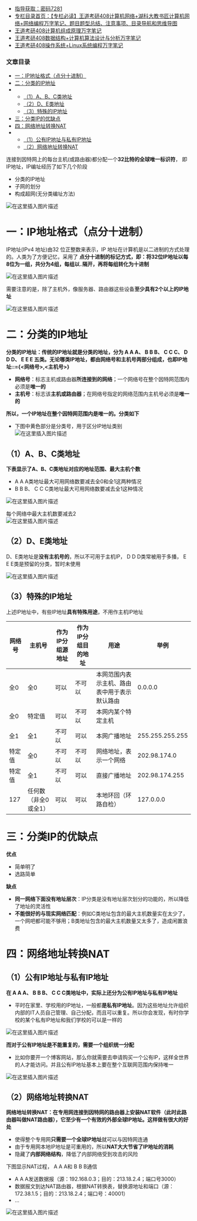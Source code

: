  

- [指导获取：密码7281](https://url18.ctfile.com/f/22722418-803125355-edf378)
- [专栏目录首页：【专栏必读】王道考研408计算机网络+湖科大教书匠计算机网络+网络编程万字笔记、题目题型总结、注意事项、目录导航和思维导图](https://zhangxing-tech.blog.csdn.net/article/details/125668174)
- [王道考研408计算机组成原理万字笔记](https://zhangxing-tech.blog.csdn.net/article/details/120664162?spm=1001.2014.3001.5502)
- [王道考研408数据结构+计算机算法设计与分析万字笔记](https://blog.csdn.net/qq_39183034/article/details/121501138?spm=1001.2014.3001.5501)
- [王道考研408操作系统+Linux系统编程万字笔记](https://zhangxing-tech.blog.csdn.net/article/details/121004242?spm=1001.2014.3001.5502)

### 文章目录

- [一：IP地址格式（点分十进制）](#IP_18)
- [二：分类的IP地址](#IP_36)
- - [（1）A、B、C类地址](#1ABC_49)
  - [（2）D、E类地址](#2DE_63)
  - [（3）特殊的IP地址](#3IP_73)
- [三：分类IP的优缺点](#IP_96)
- [四：网络地址转换NAT](#NAT_112)
- - [（1）公有IP地址与私有IP地址](#1IPIP_115)
  - [（2）网络地址转换NAT](#2NAT_134)

连接到因特网上的每台主机\(或路由器\)都分配一个**32比特的全球唯一标识符**， 即IP地址，IP编址经历了如下几个阶段

- 分类的IP地址
- 子网的划分
- 构成超网\(无分类编址方法\)

![在这里插入图片描述](https://ziquyun.com/main/csdn/img?url=https%3A%2F%2Fimg-blog.csdnimg.cn%2F0c133dc2e7a04985bc16c678d5fa40dd.png&rfUrl=https%3A%2F%2Fzhangxing-tech.blog.csdn.net%2Farticle%2Fdetails%2F125298770)

# 一：IP地址格式（点分十进制）

IP地址\(IPv4 地址\)由32 位正整数来表示，IP 地址在计算机是以二进制的方式处理的。人类为了方便记忆，采用了 **点分十进制的标记方式，即：将32位IP地址以每8位为一组，共分为4组，每组以`.`隔开，再将每组转化为十进制**

![在这里插入图片描述](https://ziquyun.com/main/csdn/img?url=https%3A%2F%2Fimg-blog.csdnimg.cn%2F6eb9a47df36c49e387addc85747d6dfa.png&rfUrl=https%3A%2F%2Fzhangxing-tech.blog.csdn.net%2Farticle%2Fdetails%2F125298770)

需要注意的是，除了主机外，像服务器、路由器这些设备**至少具有2个以上的IP地址**

![在这里插入图片描述](https://ziquyun.com/main/csdn/img?url=https%3A%2F%2Fimg-blog.csdnimg.cn%2F53c2bf7530fc4fff9bae83aaa03c88b4.png&rfUrl=https%3A%2F%2Fzhangxing-tech.blog.csdn.net%2Farticle%2Fdetails%2F125298770)

# 二：分类的IP地址

**分类的IP地址：传统的IP地址就是分类的地址，分为 A A A、 B B B、 C C C、 D D D、 E E E 五类。无论哪类IP地址，都由网络号和主机号两部分组成，也即IP地址::=\{\<网络号>,\<主机号>\}**

- **网络号**：标志主机或路由器**所连接到的网络**；一个网络号在整个因特网范围内必须是**唯一的**
- **主机号**：标志该**主机或路由器**；在网络号指定的网络范围内主机号必须是**唯一的**

**所以，一个IP地址在整个因特网范围内是唯一的。分类如下**

- 下图中黄色部分是分类号，用于区分IP地址类别  
  ![在这里插入图片描述](https://ziquyun.com/main/csdn/img?url=https%3A%2F%2Fimg-blog.csdnimg.cn%2Fe9ec32b9cd974406b6d044852316fc5b.png&rfUrl=https%3A%2F%2Fzhangxing-tech.blog.csdn.net%2Farticle%2Fdetails%2F125298770)

## （1）A、B、C类地址

**下表显示了A、B、C类地址对应的地址范围、最大主机个数**

- A A A类地址最大可用网络数要减去全0和全1这两种情况
- B B B、 C C C类地址最大可用网络数要减去全1这种情况

![在这里插入图片描述](https://ziquyun.com/main/csdn/img?url=https%3A%2F%2Fimg-blog.csdnimg.cn%2F42776ea93cd9403f8d3048d569391e6e.png&rfUrl=https%3A%2F%2Fzhangxing-tech.blog.csdn.net%2Farticle%2Fdetails%2F125298770)

每个网络中最大主机数要减去2  
![在这里插入图片描述](https://ziquyun.com/main/csdn/img?url=https%3A%2F%2Fimg-blog.csdnimg.cn%2Fb3978ff5621446809136a5910ae744b1.png&rfUrl=https%3A%2F%2Fzhangxing-tech.blog.csdn.net%2Farticle%2Fdetails%2F125298770)

## （2）D、E类地址

D、E类地址是**没有主机号的**，所以不可用于主机IP， D D D类常被用于多播， E E E类是预留的分类，暂时未使用

![在这里插入图片描述](https://ziquyun.com/main/csdn/img?url=https%3A%2F%2Fimg-blog.csdnimg.cn%2F21754a8c7bbc42cab3fb12cfd4e47ff7.png&rfUrl=https%3A%2F%2Fzhangxing-tech.blog.csdn.net%2Farticle%2Fdetails%2F125298770)

## （3）特殊的IP地址

上述IP地址中，有些IP地址**具有特殊用途**，不用作主机IP地址

| 网络号 | 主机号 | 作为IP分组源地址 | 作为IP分组目的地址 | 用途 | 举例 |
| --- | --- | --- | --- | --- | --- |
| 全0 | 全0 | 可以 | 不可以 | 本网范围内表示主机、路由表中用于表示默认路由 | 0.0.0.0 |
| 全0 | 特定值 | 可以 | 不可以 | 本网内某个特定主机 |  |
| 全1 | 全1 | 不可以 | 可以 | 本网广播地址 | 255.255.255.255 |
| 特定值 | 全0 | 不可以 | 不可以 | 网络地址，表示一个网络 | 202.98.174.0 |
| 特定值 | 全1 | 不可以 | 可以 | 直接广播地址 | 202.98.174.255 |
| 127 | 任何数（非全0或全1） | 可以 | 可以 | 本地环回（环路自检） | 127.0.0.0 |

# 三：分类IP的优缺点

**优点**

- 简单明了
- 选路简单

**缺点**

- **同一网络下面没有地址层次**：IP分类是没有地址层次划分的功能的，所以降低了地址的灵活性
- **不能很好的与现实网络匹配**：例如C类地址包含的最大主机数量实在太少了，一个网吧都可能不够用；B类地址包含的最大主机数量又太多了，造成闲置浪费

# 四：网络地址转换NAT

## （1）公有IP地址与私有IP地址

**在 A A A、 B B B、 C C C类地址中，实际上还分为公有IP地址与私有IP地址**

- 平时在家里、学校用的IP地址，一般都**是私有IP地址**。因为这些地址允许组织内部的IT人员自己管理、自己分配，而且可以重复。所以你会发现，有时你学校的某个私有IP地址和我们学校的可以是一样的

![在这里插入图片描述](https://ziquyun.com/main/csdn/img?url=https%3A%2F%2Fimg-blog.csdnimg.cn%2Fc223fa227f04411595153f2d514e6d2f.png&rfUrl=https%3A%2F%2Fzhangxing-tech.blog.csdn.net%2Farticle%2Fdetails%2F125298770)

**而对于公有IP地址是不能重复的，需要一个组织统一分配**

- 比如你要开一个博客网站，那么你就需要去申请购买一个公有IP，这样全世界的人才能访问。并且公有IP地址基本上要在整个互联网范围内保持唯一

![在这里插入图片描述](https://ziquyun.com/main/csdn/img?url=https%3A%2F%2Fimg-blog.csdnimg.cn%2F10a8208c0a144a2bb26d8bbe30bffe90.png&rfUrl=https%3A%2F%2Fzhangxing-tech.blog.csdn.net%2Farticle%2Fdetails%2F125298770)

## （2）网络地址转换NAT

**网络地址转换NAT：在专用网连接到因特网的路由器上安装NAT软件（此时此路由器叫做NAT路由器），它至少有一个有效的外部全球IP地址。这样做有很大的好处**

- 使得整个专用网**只需要一个全球IP地址**就可以与因特网连通
- 由于专用网本地IP地址是可重用的，所以**NAT大大节省了IP地址的消耗**
- 隐藏了**内部网络结构**，降低了内部网络受到攻击的风险

下图显示NAT过程， A A A和 B B B通信

- A A A发送数据报（源：192.168.0.3；目的：213.18.2.4；端口号3000）
- 数据报文到达NAT路由器，根据NAT转换表，替换源地址和端口（源：172.38.1.5；目的：213.18.2.4；端口号：40001）
- …

![在这里插入图片描述](https://ziquyun.com/main/csdn/img?url=https%3A%2F%2Fimg-blog.csdnimg.cn%2F081ebb68a2cf4138ad3e9630ae242a4f.png&rfUrl=https%3A%2F%2Fzhangxing-tech.blog.csdn.net%2Farticle%2Fdetails%2F125298770)